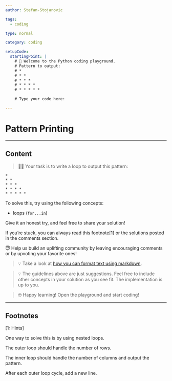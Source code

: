 ```yaml
---
author: Stefan-Stojanovic

tags:
  - coding

type: normal

category: coding

setupCode:
  startingPoint: |
    # 👋 Welcome to the Python coding playground. 
    # Pattern to output:
    # *
    # * *
    # * * *
    # * * * *
    # * * * * *

    # Type your code here:

---
```


# Pattern Printing

---

## Content

> 👩‍💻 Your task is to write a loop to output this pattern:

```plain-text
*
* *
* * *
* * * *
* * * * *
```

To solve this, try using the following concepts:
- loops (`for...in`)

Give it an honest try, and feel free to share your solution!

If you’re stuck, you can always read this footnote[1] or the solutions posted in the comments section.

😇 Help us build an uplifting community by leaving encouraging comments or by upvoting your favorite ones!

> 💡 Take a look at [how you can format text using markdown](https://www.enki.com/glossary/general/markdown-formatting).

> 💡 The guidelines above are just suggestions. Feel free to include other concepts in your solution as you see fit. The implementation is up to you.

> 🤓 Happy learning! Open the playground and start coding!

---

## Footnotes

[1: Hints]

One way to solve this is by using nested loops.

The outer loop should handle the number of rows.

The inner loop should handle the number of columns and output the pattern.

After each outer loop cycle, add a new line.
